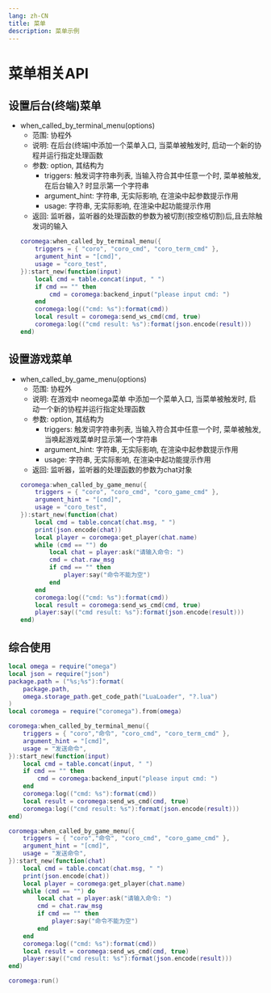 ```yaml
---
lang: zh-CN
title: 菜单
description: 菜单示例
---
```

# 菜单相关API

## 设置后台(终端)菜单
- when_called_by_terminal_menu(options)
    - 范围: 协程外
    - 说明: 在后台(终端)中添加一个菜单入口, 当菜单被触发时, 启动一个新的协程并运行指定处理函数
    - 参数: option, 其结构为
        - triggers: 触发词字符串列表, 当输入符合其中任意一个时, 菜单被触发, 在后台输入? 时显示第一个字符串
        - argument_hint: 字符串, 无实际影响, 在渲染中起参数提示作用
        - usage: 字符串, 无实际影响, 在渲染中起功能提示作用
    - 返回: 监听器，监听器的处理函数的参数为被切割(按空格切割)后,且去除触发词的输入
    ```lua
    coromega:when_called_by_terminal_menu({
        triggers = { "coro", "coro_cmd", "coro_term_cmd" },
        argument_hint = "[cmd]",
        usage = "coro_test",
    }):start_new(function(input)
        local cmd = table.concat(input, " ")
        if cmd == "" then
            cmd = coromega:backend_input("please input cmd: ")
        end
        coromega:log(("cmd: %s"):format(cmd))
        local result = coromega:send_ws_cmd(cmd, true)
        coromega:log(("cmd result: %s"):format(json.encode(result)))
    end)
    ```

## 设置游戏菜单
- when_called_by_game_menu(options)
    - 范围: 协程外
    - 说明: 在游戏中 neomega菜单 中添加一个菜单入口, 当菜单被触发时, 启动一个新的协程并运行指定处理函数
    - 参数: option, 其结构为
        - triggers: 触发词字符串列表, 当输入符合其中任意一个时, 菜单被触发, 当唤起游戏菜单时显示第一个字符串
        - argument_hint: 字符串, 无实际影响, 在渲染中起参数提示作用
        - usage: 字符串, 无实际影响, 在渲染中起功能提示作用
    - 返回: 监听器，监听器的处理函数的参数为chat对象
    ```lua
    coromega:when_called_by_game_menu({
        triggers = { "coro", "coro_cmd", "coro_game_cmd" },
        argument_hint = "[cmd]",
        usage = "coro_test",
    }):start_new(function(chat)
        local cmd = table.concat(chat.msg, " ")
        print(json.encode(chat))
        local player = coromega:get_player(chat.name)
        while (cmd == "") do
            local chat = player:ask("请输入命令: ")
            cmd = chat.raw_msg
            if cmd == "" then
                player:say("命令不能为空")
            end
        end
        coromega:log(("cmd: %s"):format(cmd))
        local result = coromega:send_ws_cmd(cmd, true)
        player:say(("cmd result: %s"):format(json.encode(result)))
    end)
    ```

## 综合使用
```lua
local omega = require("omega")
local json = require("json")
package.path = ("%s;%s"):format(
    package.path,
    omega.storage_path.get_code_path("LuaLoader", "?.lua")
)
local coromega = require("coromega").from(omega)

coromega:when_called_by_terminal_menu({
    triggers = { "coro","命令", "coro_cmd", "coro_term_cmd" },
    argument_hint = "[cmd]",
    usage = "发送命令",
}):start_new(function(input)
    local cmd = table.concat(input, " ")
    if cmd == "" then
        cmd = coromega:backend_input("please input cmd: ")
    end
    coromega:log(("cmd: %s"):format(cmd))
    local result = coromega:send_ws_cmd(cmd, true)
    coromega:log(("cmd result: %s"):format(json.encode(result)))
end)

coromega:when_called_by_game_menu({
    triggers = { "coro","命令", "coro_cmd", "coro_game_cmd" },
    argument_hint = "[cmd]",
    usage = "发送命令",
}):start_new(function(chat)
    local cmd = table.concat(chat.msg, " ")
    print(json.encode(chat))
    local player = coromega:get_player(chat.name)
    while (cmd == "") do
        local chat = player:ask("请输入命令: ")
        cmd = chat.raw_msg
        if cmd == "" then
            player:say("命令不能为空")
        end
    end
    coromega:log(("cmd: %s"):format(cmd))
    local result = coromega:send_ws_cmd(cmd, true)
    player:say(("cmd result: %s"):format(json.encode(result)))
end)

coromega:run()
```
